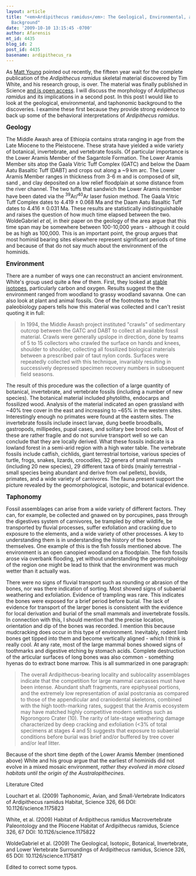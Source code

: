 ```yaml
---
layout: article
title: "<em>Ardipithecus ramidus</em>: The Geological, Environmental, and Taphonomic
  Background"
date: '2009-10-10 13:15:45 -0700'
author: Afarensis
mt_id: 4435
blog_id: 2
post_id: 4435
basename: ardipithecus_ra
---
```

As [Matt Young](http://pandasthumb.org/archives/2009/10/ardi-is-a-milli.html) pointed out recently, the fifteen year wait for the complete publication of the _Ardipithecus ramidus_ skeletal material discovered by Tim White, and his research group, is over.  The material was finally published in Science [and is open access](http://www.sciencemag.org/ardipithecus/). I will discuss the morphology of _Ardipithecus ramidus_ and its implications in a second post. In this post I would like to look at the geological, environmental, and taphonomic background to the discoveries. I examine these first because they provide strong evidence to back up some of the behavioral interpretations of _Ardipithecus ramidus_.

**<big>Geology</big>**

The Middle Awash area of Ethiopia contains strata ranging in age from the Late Miocene to the Pleistocene. These strata have yielded a wide variety of botanical, invertebrate, and vertebrate fossils. Of particular importance is the Lower Aramis Member of the Sagantole Formation. The Lower Aramis Member sits atop the Gaala Vitric Tuff Complex (GATC) and below the Daam Aatu Basaltic Tuff (DABT) and crops out along a ~9 km arc. The Lower Aramis Member ranges in thickness from 3-6 m and is composed of silt, sand , and clay deposited on a low relief floodplain at some distance from the river channel. The two tuffs that sandwich the Lower Aramis member have been dated via the <sup>39</sup>Ar/<sup>40</sup>Ar laser fusion method.  The Gaala Vitric Tuff Complex dates to 4.419 &#177; 0.068 Ma and the Daam Aatu Basaltic Tuff dates to 4.416 &#177; 0.031 Ma. These results are statistically indistinguishable and raises the question of how much time elapsed between the two.  WoldeGabriel _et al_, in their paper on the geology of the area argue that this time span may be somewhere between 100-10,000 years - although it could be as high as 100,000.  This is an important point, the group argues that most hominid bearing sites elsewhere represent significant periods of time and because of that do not say much about the environment of the hominids.

**<big>Environment</big>**

There are a number of ways one can reconstruct an ancient environment. White's group used quite a few of them. First, they looked at [stable isotopes](http://en.wikipedia.org/wiki/Isotope_analysis), particularly carbon and oxygen. Results suggest the the environment ranged from woodland to grassy woodland savanna. One can also look at plant and animal fossils. One of the footnotes to the paleobiology papers tells how this material was collected and I can't resist quoting it in full:

> In 1994, the Middle Awash project instituted "crawls" of sedimentary outcrop between the GATC and DABT to collect all available fossil material. Crawls were generally upslope in direction, done by teams of 5 to 15 collectors who crawled the surface on hands and knees, shoulder to shoulder, collecting all fossilized biological materials between a prescribed pair of taut nylon cords. Surfaces were repeatedly collected with this technique, invariably resulting in successively depressed specimen recovery numbers in subsequent field seasons.

The result of this procedure was the collection of a large quantity of botanical, invertebrate, and vertebrate fossils (including a number of new species).  The botanical material included phytoliths, endocarps and fossilized wood. Analysis of the material indicated an open grassland with ~40% tree cover in the east and increasing to ~65% in the western sites. Interestingly enough no primates were found at the eastern sites. The invertebrate fossils include insect larvae, dung beetle broodballs, gastropods, millipedes, pupal cases, and solitary bee brood cells. Most of these are rather fragile and do not survive transport well so we can conclude that they are locally derived. What these fossils indicate is a lowland forest in a semi-arid region with a high water table. The vertebrate fossils include catfish, cichlids, giant terrestrial tortoise, various species of turtle, frogs, snakes, lizards, crocodiles, 32 genera of small mammals (including 20 new species), 29 different taxa of birds (mainly terrestrial - small species being abundant and derive from owl pellets), bovids, primates, and a wide variety of carnivores. The fauna present support the picture revealed by the geomorphological, isotopic, and botanical evidence. 

**<big>Taphonomy</big>**

Fossil assemblages can arise from a wide variety of different factors. They can, for example, be collected and gnawed on by porcupines, pass through the digestives system of carnivores, be trampled by other wildlife, be transported by fluvial processes, suffer exfoliation and cracking due to exposure to the elements, and a wide variety of other processes. A key to understanding them is in understanding the history of the bones themselves. One example of this is the fish fossils mentioned above. The environment is an open canopied woodland on a floodplain. The fish fossils arose via overbank flooding, yet without understanding the geomorphology of the region one might be lead to think that the environment was much wetter than it actually was. 

There were no signs of fluvial transport  such as rounding or abrasion of the bones, nor was there indication of sorting. Most showed signs of subaerial weathering and exfoliation. Evidence of trampling was rare.  This indicates the bones were exposed for a brief period before burial. The lack of evidence for transport of the larger bones is consistent with the evidence for local derivation and burial of the small mammals and invertebrate fossils. In connection with this, I should mention that the precise location, orientation and dip of the bones was recorded.  I mention this because mudcracking does occur in this type of environment. Inevitably, rodent limb bones get tipped into them and become vertically aligned - which I think is really cool. At any rate, most of the large mammal bones showed signs of toothmarks and digestive etching by stomach acids. Complete destruction of the articular surfaces of long bones was also common - something hyenas do to extract bone marrow.  This is all summarized in one paragraph:

> The overall Ardipithecus-bearing locality and sublocality assemblages indicate that the competition for large mammal carcasses must have been intense. Abundant shaft fragments, rare epiphyseal portions, and the extremely low representation of axial postcrania as compared to those of the appendicular and craniodental skeletons, combined with the high tooth-marking rates, suggest that the Aramis ecosystem may have matched highly competitive modern settings such as Ngorongoro Crater (10). The rarity of late-stage weathering damage characterized by
> deep cracking and exfoliation (&lt;3% of total specimens at stages 4 and 5) suggests that exposure to subaerial conditions before burial was brief and/or buffered by tree cover and/or leaf litter.

Because of the short time depth of the Lower Aramis Member (mentioned above) White and his group argue that the earliest of hominids did not evolve in a mixed mosaic environment, _rather they evolved in more closed habitats until the origin of the Australopithecines._

Literature Cited

Louchart et al. (2009) Taphonomic, Avian, and Small-Vertebrate Indicators of
Ardipithecus ramidus Habitat, Science 326, 66 DOI: 10.1126/science.1175823

White, et al. (2009) Habitat of Ardipithecus ramidus Macrovertebrate Paleontology and the Pliocene Habitat of Ardipithecus ramidus, Science 326, 67 DOI: 10.1126/science.1175822

WoldeGabriel et al. (2009) The Geological, Isotopic, Botanical, Invertebrate, and Lower Vertebrate Surroundings of Ardipithecus ramidus, Science 326, 65 DOI: 
10.1126/science.1175817

Edited to correct some typos.
